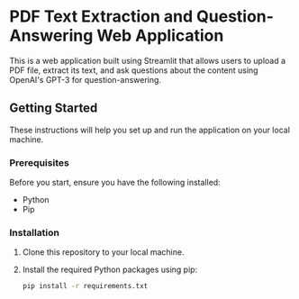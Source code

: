 # PDF Text Extraction and Question-Answering Web Application

This is a web application built using Streamlit that allows users to upload a PDF file, extract its text, and ask questions about the content using OpenAI's GPT-3 for question-answering.

## Getting Started

These instructions will help you set up and run the application on your local machine.

### Prerequisites

Before you start, ensure you have the following installed:

- Python 
- Pip 

### Installation

1. Clone this repository to your local machine.

2. Install the required Python packages using pip:

   ```bash
   pip install -r requirements.txt
